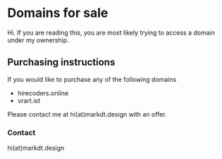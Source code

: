 # Domains for sale

Hi. If you are reading this, you are most likely trying to access a domain under my ownership.

## Purchasing instructions

If you would like to purchase any of the following domains

- hirecoders.online
- vrart.ist

Please contact me at hi(at)markdt.design with an offer.

### Contact
hi(at)markdt.design
